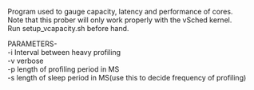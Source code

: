 Program used to gauge capacity, latency and performance of cores.
<br/>
Note that this prober will only work properly with the vSched kernel. 
<br/>
Run setup_vcapacity.sh before hand.
<br/>

PARAMETERS-
<br/>
-i Interval between heavy profiling
<br/>
-v verbose
<br/>
-p length of profiling period in MS
<br/>
-s length of sleep period in MS(use this to decide frequency of profiling)

